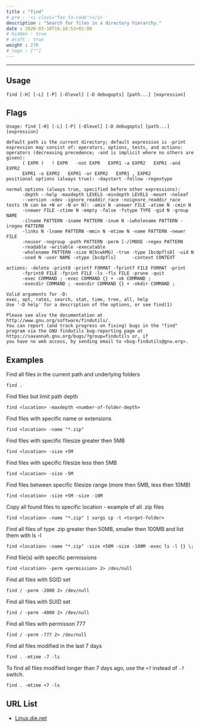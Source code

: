 ```yaml
---
title : "find"
# pre : '<i class="fas fa-code"></i> '
description : "Search for files in a directory hierarchy."
date : 2020-03-10T16:18:53+01:00
# hidden : true
# draft : true
weight : 270
# tags : [""]
---
```


---

## Usage

```plain
find [-H] [-L] [-P] [-Olevel] [-D debugopts] [path...] [expression]
```

## Flags

```plain
Usage: find [-H] [-L] [-P] [-Olevel] [-D debugopts] [path...] [expression]

default path is the current directory; default expression is -print
expression may consist of: operators, options, tests, and actions:
operators (decreasing precedence; -and is implicit where no others are given):
      ( EXPR )   ! EXPR   -not EXPR   EXPR1 -a EXPR2   EXPR1 -and EXPR2
      EXPR1 -o EXPR2   EXPR1 -or EXPR2   EXPR1 , EXPR2
positional options (always true): -daystart -follow -regextype

normal options (always true, specified before other expressions):
      -depth --help -maxdepth LEVELS -mindepth LEVELS -mount -noleaf
      --version -xdev -ignore_readdir_race -noignore_readdir_race
tests (N can be +N or -N or N): -amin N -anewer FILE -atime N -cmin N
      -cnewer FILE -ctime N -empty -false -fstype TYPE -gid N -group NAME
      -ilname PATTERN -iname PATTERN -inum N -iwholename PATTERN -iregex PATTERN
      -links N -lname PATTERN -mmin N -mtime N -name PATTERN -newer FILE
      -nouser -nogroup -path PATTERN -perm [-/]MODE -regex PATTERN
      -readable -writable -executable
      -wholename PATTERN -size N[bcwkMG] -true -type [bcdpflsD] -uid N
      -used N -user NAME -xtype [bcdpfls]      -context CONTEXT

actions: -delete -print0 -printf FORMAT -fprintf FILE FORMAT -print
      -fprint0 FILE -fprint FILE -ls -fls FILE -prune -quit
      -exec COMMAND ; -exec COMMAND {} + -ok COMMAND ;
      -execdir COMMAND ; -execdir COMMAND {} + -okdir COMMAND ;

Valid arguments for -D:
exec, opt, rates, search, stat, time, tree, all, help
Use '-D help' for a description of the options, or see find(1)

Please see also the documentation at http://www.gnu.org/software/findutils/.
You can report (and track progress on fixing) bugs in the "find"
program via the GNU findutils bug-reporting page at
https://savannah.gnu.org/bugs/?group=findutils or, if
you have no web access, by sending email to <bug-findutils@gnu.org>.
```

## Examples

Find all files in the current path and underlying folders

```plain
find .
```

Find files but limit path depth

```plain
find <location> -maxdepth <number-of-folder-depth>
```

Find files with specific name or extensions

```plain
find <location> -name "*.zip"
```

Find files with specific filesize greater then 5MB

```plain
find <location> -size +5M
```

Find files with specific filesize less then 5MB

```plain
find <location> -size -5M
```

Find files between specific filesize range (more then 5MB, less then 10MB)

```plain
find <location> -size +5M -size -10M
```

Copy all found files to specific location - example of all .zip files

```plain
find <location> -name "*.zip" | xargs cp -t <target-folder>
```

Find all files of type .zip greater then 50MB, smaller then 100MB and list them with ls -l

```plain
find <location> -name "*.zip" -size +50M -size -100M -exec ls -l {} \;
```

Find file(s) with specific permissions

```plain
find <location> -perm <permission> 2> /dev/null
```

Find all files with SGID set

```plain
find / -perm -2000 2> /dev/null
```

Find all files with SUID set

```plain
find / -perm -4000 2> /dev/null
```

Find all files with permisson 777

```plain
find / -perm -777 2> /dev/null
```

Find all files modified in the last 7 days

```plain
find . -mtime -7 -ls
```

To find all files modified longer than 7 days ago, use the `+7` instead of `-7` switch.

```plain
find . -mtime +7 -ls
```

## URL List

- [Linux.die.net](https://linux.die.net/man/1/find)

